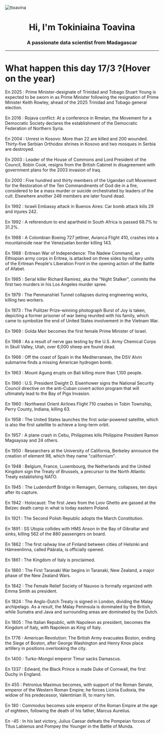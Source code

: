 
<p align="left"> <img src="https://komarev.com/ghpvc/?username=ttoavina&label=Profile%20views&color=0e75b6&style=flat" alt="ttoavina" /> </p>
<h1 align="center">Hi, I'm Tokiniaina Toavina</h1>
<h3 align="center">A passionate data scientist from Madagascar</h3>
    
<hr/>
<h1> What happen this day 17/3 ?(Hover on the year)</h1>

En 2025 : Prime Minister-designate of Trinidad and Tobago Stuart Young is expected to be sworn in as Prime Minister following the resignation of Prime Minister Keith Rowley, ahead of the 2025 Trinidad and Tobago general election.
<br/><br/>
En 2016 : Rojava conflict: At a conference in Rmelan, the Movement for a Democratic Society declares the establishment of the Democratic Federation of Northern Syria.
<br/><br/>
En 2004 : Unrest in Kosovo: More than 22 are killed and 200 wounded. Thirty-five Serbian Orthodox shrines in Kosovo and two mosques in Serbia are destroyed.
<br/><br/>
En 2003 : Leader of the House of Commons and Lord President of the Council, Robin Cook, resigns from the British Cabinet in disagreement with government plans for the 2003 invasion of Iraq.
<br/><br/>
En 2000 : Five hundred and thirty members of the Ugandan cult Movement for the Restoration of the Ten Commandments of God die in a fire, considered to be a mass murder or suicide orchestrated by leaders of the cult. Elsewhere another 248 members are later found dead.
<br/><br/>
En 1992 : Israeli Embassy attack in Buenos Aires: Car bomb attack kills 29 and injures 242.
<br/><br/>
En 1992 : A referendum to end apartheid in South Africa is passed 68.7% to 31.2%.
<br/><br/>
En 1988 : A Colombian Boeing 727 jetliner, Avianca Flight 410, crashes into a mountainside near the Venezuelan border killing 143.
<br/><br/>
En 1988 : Eritrean War of Independence: The Nadew Command, an Ethiopian army corps in Eritrea, is attacked on three sides by military units of the Eritrean People's Liberation Front in the opening action of the Battle of Afabet.
<br/><br/>
En 1985 : Serial killer Richard Ramirez, aka the "Night Stalker", commits the first two murders in his Los Angeles murder spree.
<br/><br/>
En 1979 : The Penmanshiel Tunnel collapses during engineering works, killing two workers.
<br/><br/>
En 1973 : The Pulitzer Prize-winning photograph Burst of Joy is taken, depicting a former prisoner of war being reunited with his family, which came to symbolize the end of United States involvement in the Vietnam War.
<br/><br/>
En 1969 : Golda Meir becomes the first female Prime Minister of Israel.
<br/><br/>
En 1968 : As a result of nerve gas testing by the U.S. Army Chemical Corps in Skull Valley, Utah, over 6,000 sheep are found dead.
<br/><br/>
En 1966 : Off the coast of Spain in the Mediterranean, the DSV Alvin submarine finds a missing American hydrogen bomb.
<br/><br/>
En 1963 : Mount Agung erupts on Bali killing more than 1,100 people.
<br/><br/>
En 1960 : U.S. President Dwight D. Eisenhower signs the National Security Council directive on the anti-Cuban covert action program that will ultimately lead to the Bay of Pigs Invasion.
<br/><br/>
En 1960 : Northwest Orient Airlines Flight 710 crashes in Tobin Township, Perry County, Indiana, killing 63.
<br/><br/>
En 1958 : The United States launches the first solar-powered satellite, which is also the first satellite to achieve a long-term orbit.
<br/><br/>
En 1957 : A plane crash in Cebu, Philippines kills Philippine President Ramon Magsaysay and 24 others.
<br/><br/>
En 1950 : Researchers at the University of California, Berkeley announce the creation of element 98, which they name "californium".
<br/><br/>
En 1948 : Belgium, France, Luxembourg, the Netherlands and the United Kingdom sign the Treaty of Brussels, a precursor to the North Atlantic Treaty establishing NATO.
<br/><br/>
En 1945 : The Ludendorff Bridge in Remagen, Germany, collapses, ten days after its capture.
<br/><br/>
En 1942 : Holocaust: The first Jews from the Lvov Ghetto are gassed at the Belzec death camp in what is today eastern Poland.
<br/><br/>
En 1921 : The Second Polish Republic adopts the March Constitution.
<br/><br/>
En 1891 : SS Utopia collides with HMS Anson in the Bay of Gibraltar and sinks, killing 562 of the 880 passengers on board.
<br/><br/>
En 1862 : The first railway line of Finland between cities of Helsinki and Hämeenlinna, called Päärata, is officially opened.
<br/><br/>
En 1861 : The Kingdom of Italy is proclaimed.
<br/><br/>
En 1860 : The First Taranaki War begins in Taranaki, New Zealand, a major phase of the New Zealand Wars.
<br/><br/>
En 1842 : The Female Relief Society of Nauvoo is formally organized with Emma Smith as president.
<br/><br/>
En 1824 : The Anglo-Dutch Treaty is signed in London, dividing the Malay archipelago. As a result, the Malay Peninsula is dominated by the British, while Sumatra and Java and surrounding areas are dominated by the Dutch.
<br/><br/>
En 1805 : The Italian Republic, with Napoleon as president, becomes the Kingdom of Italy, with Napoleon as King of Italy.
<br/><br/>
En 1776 : American Revolution: The British Army evacuates Boston, ending the Siege of Boston, after George Washington and Henry Knox place artillery in positions overlooking the city.
<br/><br/>
En 1400 : Turko-Mongol emperor Timur sacks Damascus.
<br/><br/>
En 1337 : Edward, the Black Prince is made Duke of Cornwall, the first Duchy in England.
<br/><br/>
En 455 : Petronius Maximus becomes, with support of the Roman Senate, emperor of the Western Roman Empire; he forces Licinia Eudoxia, the widow of his predecessor, Valentinian III, to marry him.
<br/><br/>
En 180 : Commodus becomes sole emperor of the Roman Empire at the age of eighteen, following the death of his father, Marcus Aurelius.
<br/><br/>
En -45 : In his last victory, Julius Caesar defeats the Pompeian forces of Titus Labienus and Pompey the Younger in the Battle of Munda.
<br/><br/>

